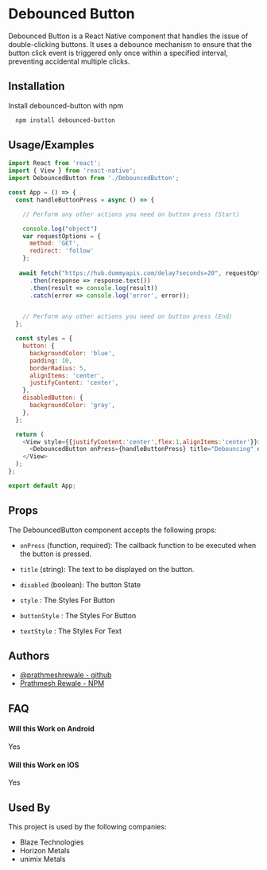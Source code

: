 # Debounced Button

Debounced Button is a React Native component that handles the issue of double-clicking buttons. It uses a debounce mechanism to ensure that the button click event is triggered only once within a specified interval, preventing accidental multiple clicks.

## Installation

Install debounced-button with npm

```bash
  npm install debounced-button
```
    
## Usage/Examples

```javascript
import React from 'react';
import { View } from 'react-native';
import DebouncedButton from './DebouncedButton';

const App = () => {
  const handleButtonPress = async () => {

    // Perform any other actions you need on button press (Start)

    console.log("object")
    var requestOptions = {
      method: 'GET',
      redirect: 'follow'
    };
    
   await fetch("https://hub.dummyapis.com/delay?seconds=20", requestOptions)
      .then(response => response.text())
      .then(result => console.log(result))
      .catch(error => console.log('error', error));


    // Perform any other actions you need on button press (End)
  };

  const styles = {
    button: {
      backgroundColor: 'blue',
      padding: 10,
      borderRadius: 5,
      alignItems: 'center',
      justifyContent: 'center',
    },
    disabledButton: {
      backgroundColor: 'gray',
    },
  };

  return (
    <View style={{justifyContent:'center',flex:1,alignItems:'center'}}>
      <DebouncedButton onPress={handleButtonPress} title="Debouncing" disabled={false} style={{ backgroundColor: 'red', padding: 10, color:"#fff" }} buttonStyle={styles} textStyle={{ color: 'white', fontSize: 16 }} />
    </View>
  );
};

export default App;
```


## Props

The DebouncedButton component accepts the following props:

* `onPress` (function, required): The callback function to be executed when the button is pressed.

* `title` (string): The text to be displayed on the button.

* `disabled` (boolean): The button State

* `style` : The Styles For Button

* `buttonStyle` : The Styles For Button

* `textStyle` : The Styles For Text


## Authors

- [@prathmeshrewale - github](https://github.com/prathmeshrewale)
- [Prathmesh Rewale - NPM](https://www.npmjs.com/~prathmeshrewale)

## FAQ

#### Will this Work on Android

Yes

#### Will this Work on IOS

Yes


## Used By

This project is used by the following companies:

- Blaze Technologies
- Horizon Metals
- unimix Metals

